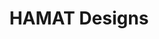 ---
title: HAMAT Designs
description: Social Media for HAMAT Designs
featured_image: '12.png'
images: [ "1.png", "2.jpg", "3.png", "4.png" ]
link: '#'
client: "HAMAT Designs"
service: "videography"
---